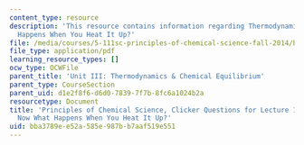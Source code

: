 ```yaml
---
content_type: resource
description: 'This resource contains information regarding Thermodynamics: Now What
  Happens When You Heat It Up?'
file: /media/courses/5-111sc-principles-of-chemical-science-fall-2014/bba3789ee52a585e987bb7aaf519e551_MIT5_111F14_Lec17Clkr.pdf
file_type: application/pdf
learning_resource_types: []
ocw_type: OCWFile
parent_title: 'Unit III: Thermodynamics & Chemical Equilibrium'
parent_type: CourseSection
parent_uid: d1e2f8f6-d6d0-7839-7f7b-8fc6a1024b2a
resourcetype: Document
title: 'Principles of Chemical Science, Clicker Questions for Lecture 17: Thermodynamics:
  Now What Happens When You Heat It Up?'
uid: bba3789e-e52a-585e-987b-b7aaf519e551
---
```

